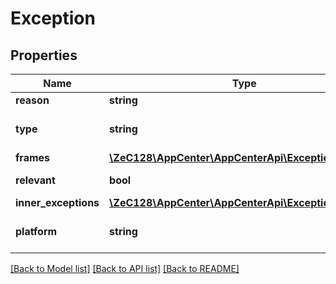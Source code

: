 # Exception

## Properties
Name | Type | Description | Notes
------------ | ------------- | ------------- | -------------
**reason** | **string** | Reason of the exception | [optional] 
**type** | **string** | Type of the exception (NSSomethingException, NullPointerException) | [optional] 
**frames** | [**\ZeC128\AppCenter\AppCenterApi\ExceptionFrames[]**](ExceptionFrames.md) | frames of the excetpion | 
**relevant** | **bool** | relevant exception (crashed) | [optional] 
**inner_exceptions** | [**\ZeC128\AppCenter\AppCenterApi\Exception[]**](Exception.md) |  | [optional] 
**platform** | **string** | SDK/Platform this thread is beeing generated from | [optional] 

[[Back to Model list]](../README.md#documentation-for-models) [[Back to API list]](../README.md#documentation-for-api-endpoints) [[Back to README]](../README.md)


